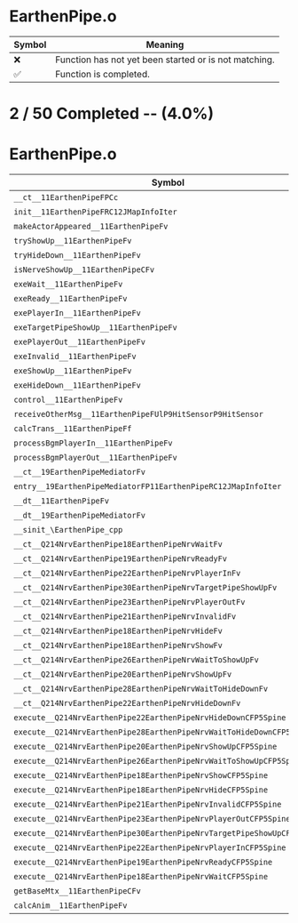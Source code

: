 # EarthenPipe.o
| Symbol | Meaning 
| ------------- | ------------- 
| :x: | Function has not yet been started or is not matching. 
| :white_check_mark: | Function is completed. 


# 2 / 50 Completed -- (4.0%)
# EarthenPipe.o
| Symbol | Decompiled? |
| ------------- | ------------- |
| `__ct__11EarthenPipeFPCc` | :x: |
| `init__11EarthenPipeFRC12JMapInfoIter` | :x: |
| `makeActorAppeared__11EarthenPipeFv` | :x: |
| `tryShowUp__11EarthenPipeFv` | :x: |
| `tryHideDown__11EarthenPipeFv` | :x: |
| `isNerveShowUp__11EarthenPipeCFv` | :x: |
| `exeWait__11EarthenPipeFv` | :x: |
| `exeReady__11EarthenPipeFv` | :x: |
| `exePlayerIn__11EarthenPipeFv` | :x: |
| `exeTargetPipeShowUp__11EarthenPipeFv` | :x: |
| `exePlayerOut__11EarthenPipeFv` | :x: |
| `exeInvalid__11EarthenPipeFv` | :x: |
| `exeShowUp__11EarthenPipeFv` | :x: |
| `exeHideDown__11EarthenPipeFv` | :x: |
| `control__11EarthenPipeFv` | :x: |
| `receiveOtherMsg__11EarthenPipeFUlP9HitSensorP9HitSensor` | :x: |
| `calcTrans__11EarthenPipeFf` | :x: |
| `processBgmPlayerIn__11EarthenPipeFv` | :x: |
| `processBgmPlayerOut__11EarthenPipeFv` | :x: |
| `__ct__19EarthenPipeMediatorFv` | :white_check_mark: |
| `entry__19EarthenPipeMediatorFP11EarthenPipeRC12JMapInfoIter` | :white_check_mark: |
| `__dt__11EarthenPipeFv` | :x: |
| `__dt__19EarthenPipeMediatorFv` | :x: |
| `__sinit_\EarthenPipe_cpp` | :x: |
| `__ct__Q214NrvEarthenPipe18EarthenPipeNrvWaitFv` | :x: |
| `__ct__Q214NrvEarthenPipe19EarthenPipeNrvReadyFv` | :x: |
| `__ct__Q214NrvEarthenPipe22EarthenPipeNrvPlayerInFv` | :x: |
| `__ct__Q214NrvEarthenPipe30EarthenPipeNrvTargetPipeShowUpFv` | :x: |
| `__ct__Q214NrvEarthenPipe23EarthenPipeNrvPlayerOutFv` | :x: |
| `__ct__Q214NrvEarthenPipe21EarthenPipeNrvInvalidFv` | :x: |
| `__ct__Q214NrvEarthenPipe18EarthenPipeNrvHideFv` | :x: |
| `__ct__Q214NrvEarthenPipe18EarthenPipeNrvShowFv` | :x: |
| `__ct__Q214NrvEarthenPipe26EarthenPipeNrvWaitToShowUpFv` | :x: |
| `__ct__Q214NrvEarthenPipe20EarthenPipeNrvShowUpFv` | :x: |
| `__ct__Q214NrvEarthenPipe28EarthenPipeNrvWaitToHideDownFv` | :x: |
| `__ct__Q214NrvEarthenPipe22EarthenPipeNrvHideDownFv` | :x: |
| `execute__Q214NrvEarthenPipe22EarthenPipeNrvHideDownCFP5Spine` | :x: |
| `execute__Q214NrvEarthenPipe28EarthenPipeNrvWaitToHideDownCFP5Spine` | :x: |
| `execute__Q214NrvEarthenPipe20EarthenPipeNrvShowUpCFP5Spine` | :x: |
| `execute__Q214NrvEarthenPipe26EarthenPipeNrvWaitToShowUpCFP5Spine` | :x: |
| `execute__Q214NrvEarthenPipe18EarthenPipeNrvShowCFP5Spine` | :x: |
| `execute__Q214NrvEarthenPipe18EarthenPipeNrvHideCFP5Spine` | :x: |
| `execute__Q214NrvEarthenPipe21EarthenPipeNrvInvalidCFP5Spine` | :x: |
| `execute__Q214NrvEarthenPipe23EarthenPipeNrvPlayerOutCFP5Spine` | :x: |
| `execute__Q214NrvEarthenPipe30EarthenPipeNrvTargetPipeShowUpCFP5Spine` | :x: |
| `execute__Q214NrvEarthenPipe22EarthenPipeNrvPlayerInCFP5Spine` | :x: |
| `execute__Q214NrvEarthenPipe19EarthenPipeNrvReadyCFP5Spine` | :x: |
| `execute__Q214NrvEarthenPipe18EarthenPipeNrvWaitCFP5Spine` | :x: |
| `getBaseMtx__11EarthenPipeCFv` | :x: |
| `calcAnim__11EarthenPipeFv` | :x: |
